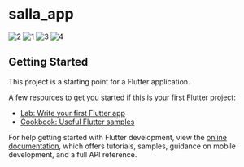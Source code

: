 # salla_app
![2](https://user-images.githubusercontent.com/86397791/172332519-3c4a8e4f-805f-4789-b558-0a88e9551369.png)
![1](https://user-images.githubusercontent.com/86397791/172332352-41c9601f-6cfd-4f68-9aed-4743e556769b.png)
![3](https://user-images.githubusercontent.com/86397791/172332630-0ab858aa-1f91-4d65-a5b2-0892e38bd685.png)
![4](https://user-images.githubusercontent.com/86397791/172332666-a6fafdb7-3492-41eb-890b-fab8e1e1e4bb.png)



## Getting Started

This project is a starting point for a Flutter application.

A few resources to get you started if this is your first Flutter project:

- [Lab: Write your first Flutter app](https://docs.flutter.dev/get-started/codelab)
- [Cookbook: Useful Flutter samples](https://docs.flutter.dev/cookbook)

For help getting started with Flutter development, view the
[online documentation](https://docs.flutter.dev/), which offers tutorials,
samples, guidance on mobile development, and a full API reference.
